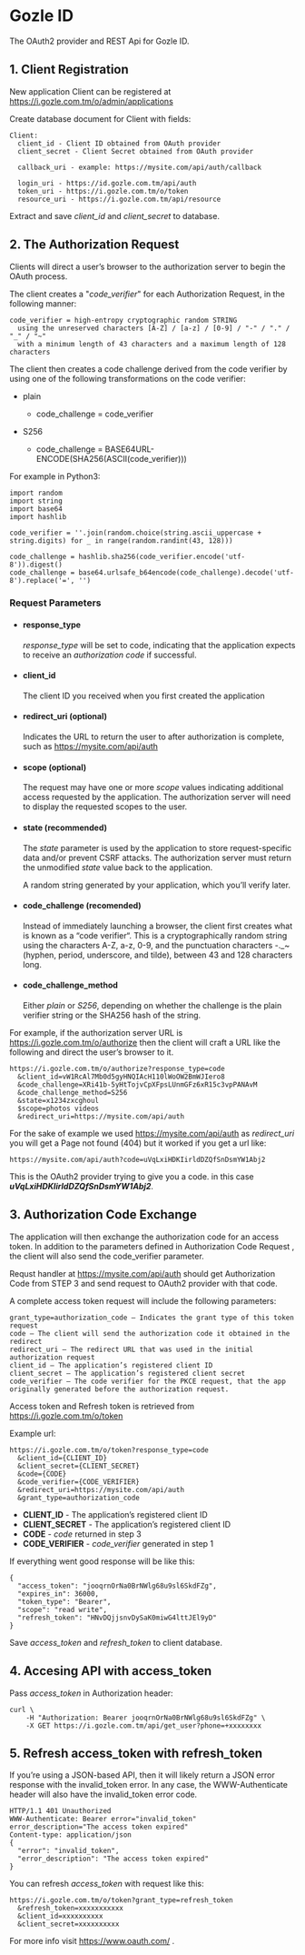 # Gozle ID
The OAuth2 provider and REST Api for Gozle ID.

## 1. Client Registration
New application Client can be registered at https://i.gozle.com.tm/o/admin/applications

Create database document for Client with fields:
  ```
  Client:
    client_id - Client ID obtained from OAuth provider
    client_secret - Client Secret obtained from OAuth provider
    
    callback_uri - example: https://mysite.com/api/auth/callback
    
    login_uri - https://id.gozle.com.tm/api/auth
    token_uri - https://i.gozle.com.tm/o/token
    resource_uri - https://i.gozle.com.tm/api/resource
  ```

Extract and save _client_id_ and _client_secret_ to database.

## 2. The Authorization Request
Clients will direct a user’s browser to the authorization server to begin the OAuth process.

The client creates a "_code_verifier_" for each Authorization Request, in the following manner:
  ```
  code_verifier = high-entropy cryptographic random STRING
    using the unreserved characters [A-Z] / [a-z] / [0-9] / "-" / "." / "_" / "~"
    with a minimum length of 43 characters and a maximum length of 128 characters
  ```

The client then creates a code challenge derived from the code
verifier by using one of the following transformations on the code
verifier:
  + plain
      - code_challenge = code_verifier
  
  + S256
      - code_challenge = BASE64URL-ENCODE(SHA256(ASCII(code_verifier)))

For example in Python3:
  ```
  import random
  import string
  import base64
  import hashlib
  
  code_verifier = ''.join(random.choice(string.ascii_uppercase + string.digits) for _ in range(random.randint(43, 128)))
  
  code_challenge = hashlib.sha256(code_verifier.encode('utf-8')).digest()
  code_challenge = base64.urlsafe_b64encode(code_challenge).decode('utf-8').replace('=', '')
  ```

### Request Parameters

+ #### response_type
  _response_type_ will be set to code, indicating that the application expects to receive an _authorization code_ if successful.

+ #### client_id
  The client ID you received when you first created the application

+ #### redirect_uri (optional)
  Indicates the URL to return the user to after authorization is complete, such as https://mysite.com/api/auth

+ #### scope (optional)
  The request may have one or more _scope_ values indicating additional access requested by the application. The authorization server will need to display the requested scopes to the user.

+ #### state (recommended)
  The _state_ parameter is used by the application to store request-specific data and/or prevent CSRF attacks. The authorization server must return the unmodified _state_ value back to the application.

  A random string generated by your application, which you’ll verify later.

+ #### code_challenge (recomended)
  Instead of immediately launching a browser, the client first creates what is known as a “code verifier“. This is a cryptographically random string using the characters A-Z, a-z, 0-9, and the punctuation characters -._~ (hyphen, period, underscore, and tilde), between 43 and 128 characters long.

+ #### code_challenge_method
  Either _plain_ or _S256_, depending on whether the challenge is the plain verifier string or the SHA256 hash of the string.

For example, if the authorization server URL is https://i.gozle.com.tm/o/authorize then the client will craft a URL like the following and direct the user’s browser to it.
  ```
  https://i.gozle.com.tm/o/authorize?response_type=code
    &client_id=vW1RcAl7Mb0d5gyHNQIAcH110lWoOW2BmWJIero8
    &code_challenge=XRi41b-5yHtTojvCpXFpsLUnmGFz6xR15c3vpPANAvM
    &code_challenge_method=S256
    &state=x1234zxcghoul
    $scope=photos videos
    &redirect_uri=https://mysite.com/api/auth
  ```
For the sake of example we used https://mysite.com/api/auth as _redirect_uri_ you will get a Page not found (404) but it worked if you get a url like:
  ```
  https://mysite.com/api/auth?code=uVqLxiHDKIirldDZQfSnDsmYW1Abj2
  ```

This is the OAuth2 provider trying to give you a code. in this case ***uVqLxiHDKIirldDZQfSnDsmYW1Abj2***.

## 3. Authorization Code Exchange
The application will then exchange the authorization code for an access token. In addition to the parameters defined in Authorization Code Request , the client will also send the code_verifier parameter. 

Requst handler at https://mysite.com/api/auth should get Authorization Code from STEP 3 and send request to OAuth2 provider with that code.

A complete access token request will include the following parameters:
  ```
  grant_type=authorization_code – Indicates the grant type of this token request
  code – The client will send the authorization code it obtained in the redirect
  redirect_uri – The redirect URL that was used in the initial authorization request
  client_id – The application’s registered client ID
  client_secret – The application’s registered client secret
  code_verifier – The code verifier for the PKCE request, that the app originally generated before the authorization request.
  ```

Access token and Refresh token is retrieved from https://i.gozle.com.tm/o/token

Example url:
  ```
  https://i.gozle.com.tm/o/token?response_type=code
    &client_id={CLIENT_ID}
    &client_secret={CLIENT_SECRET}
    &code={CODE}
    &code_verifier={CODE_VERIFIER}
    &redirect_uri=https://mysite.com/api/auth
    &grant_type=authorization_code
  ```

+ **CLIENT_ID** - The application’s registered client ID
+ **CLIENT_SECRET** - The application’s registered client ID
+ **CODE** - _code_ returned in step 3
+ **CODE_VERIFIER** - _code_verifier_ generated in step 1

If everything went good response will be like this:
  ```
  {
    "access_token": "jooqrnOrNa0BrNWlg68u9sl6SkdFZg",
    "expires_in": 36000,
    "token_type": "Bearer",
    "scope": "read write",
    "refresh_token": "HNvDQjjsnvDySaK0miwG4lttJEl9yD"
  }
  ```

Save _access_token_ and _refresh_token_ to client database.

## 4. Accesing API with access_token

Pass _access_token_ in Authorization header:
  ```
  curl \
      -H "Authorization: Bearer jooqrnOrNa0BrNWlg68u9sl6SkdFZg" \
      -X GET https://i.gozle.com.tm/api/get_user?phone=+xxxxxxxx
  ```
## 5. Refresh access_token with refresh_token

If you’re using a JSON-based API, then it will likely return a JSON error response with the invalid_token error. In any case, the WWW-Authenticate header will also have the invalid_token error code.
  ```
  HTTP/1.1 401 Unauthorized
  WWW-Authenticate: Bearer error="invalid_token"
  error_description="The access token expired"
  Content-type: application/json
  {
    "error": "invalid_token",
    "error_description": "The access token expired"
  }
  ```

  You can refresh _access_token_ with request like this:
  ```
  https://i.gozle.com.tm/o/token?grant_type=refresh_token
    &refresh_token=xxxxxxxxxxx
    &client_id=xxxxxxxxxx
    &client_secret=xxxxxxxxxx
  ```

For more info visit https://www.oauth.com/ .
